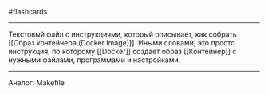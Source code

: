 #flashcards
***
Текстовый файл с инструкциями, который описывает, как собрать [[Образ контейнера (Docker Image)]]. Иными словами, это просто инструкция, по которому [[Docker]] создает образ [[Контейнер]] с нужными файлами, программами и настройками.
***
Аналог: Makefile
<!--SR:!2025-10-07,8,250-->